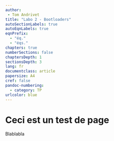 ```yaml
---
author:
 - Tom Andrivet
title: "Labo 2 - Bootloaders"
autoSectionLabels: true
autoEqnLabels: true
eqnPrefix: 
  - "éq."
  - "éqs."
chapters: true
numberSections: false
chaptersDepth: 1
sectionsDepth: 3
lang: fr
documentclass: article
papersize: A4
cref: false
pandoc-numbering:
  - category: TP
urlcolor: blue
---
```


# Ceci est un test de page

Blablabla